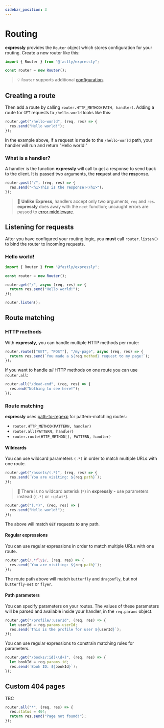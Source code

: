 ```yaml
---
sidebar_position: 3
---
```


# Routing

**expressly** provides the `Router` object which stores configuration for your routing. Create a new router like this:

```javascript
import { Router } from "@fastly/expressly";

const router = new Router();
```

> 💡 `Router` supports additional [configuration](config.md).

## Creating a route

Then add a route by calling `router.HTTP_METHOD(PATH, handler)`. Adding a route for `GET` requests to `/hello-world` looks like this:

```javascript
router.get("/hello-world", (req, res) => {
  res.send("Hello world!");
});
```

In the example above, if a request is made to the `/hello-world` path, your handler will run and return "Hello world!"

### What is a handler?

A handler is the function **expressly** will call to get a response to send back to the client. It is passed two arguments, the **req**uest and the **res**ponse.

```javascript
router.post("/", (req, res) => {
  res.send("<h1>This is the response!</h1>");
});
```

> 🚨 **Unlike Express**, handlers accept only two arguments, `req` and `res`. **expressly** does away with the `next` function; uncaught errors are passed to [error middleware](error-middleware.md). 

## Listening for requests

After you have configured your routing logic, you **must** call `router.listen()` to bind the router to incoming requests.

### Hello world!

```javascript
import { Router } from "@fastly/expressly";

const router = new Router();

router.get("/", async (req, res) => {
  return res.send("Hello world!");
});

router.listen();
```

## Route matching

### HTTP methods

With **expressly**, you can handle multiple HTTP methods per route:

```javascript
router.route(["GET", "POST"], "/my-page", async (req, res) => {
  return res.send(`You made a ${req.method} request to my page!`);
});
```

If you want to handle _all_ HTTP methods on one route you can use `router.all`:

```javascript
router.all("/dead-end", (req, res) => {
  res.end("Nothing to see here!");
});
```

### Route matching

**expressly** uses [path-to-regexp](https://www.npmjs.com/package/path-to-regexp) for pattern-matching routes:

- `router.HTTP_METHOD(PATTERN, handler)`
- `router.all(PATTERN, handler)`
- `router.route(HTTP_METHOD[], PATTERN, handler)`

#### Wildcards

You can use wildcard parameters `(.*)` in order to match multiple URLs with one route.

```javascript
router.get("/assets/(.*)", (req, res) => {
  res.send(`You are visiting: ${req.path}`);
});
```

> 🚨 There is no wildcard asterisk (`*`) in **expressly** - use parameters instead (`(.*)` or `:splat*`).


```javascript
router.get("(.*)", (req, res) => {
  res.send("Hello world!");
});
```

The above will match `GET` requests to any path.


#### Regular expressions

You can use regular expressions in order to match multiple URLs with one route.

```javascript
router.get(/.*fly$/, (req, res) => {
  res.send(`You are visiting: ${req.path}`);
});
```

The route path above will match `butterfly` and `dragonfly`, but not `butterfly-net` or `flyer`.

#### Path parameters

You can specify parameters on your routes. The values of these parameters will be parsed and available inside your handler, in the `req.params` object.

```javascript
router.get("/profile/:userId", (req, res) => {
  let userId = req.params.userId;
  res.send(`This is the profile for user ${userId}`);
});
```

You can use regular expressions to constrain matching rules for parameters.

```javascript
router.get("/books/:id(\\d+)", (req, res) => {
  let bookId = req.params.id;
  res.send(`Book ID: ${bookId}`);
});
```

## Custom 404 pages

TBC

```javascript
router.all("*", (req, res) => {
  res.status = 404;
  return res.send("Page not found!");
});
```